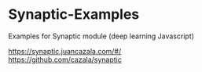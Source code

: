# Synaptic-Examples
Examples for Synaptic module (deep learning Javascript)

https://synaptic.juancazala.com/#/<br />
https://github.com/cazala/synaptic
